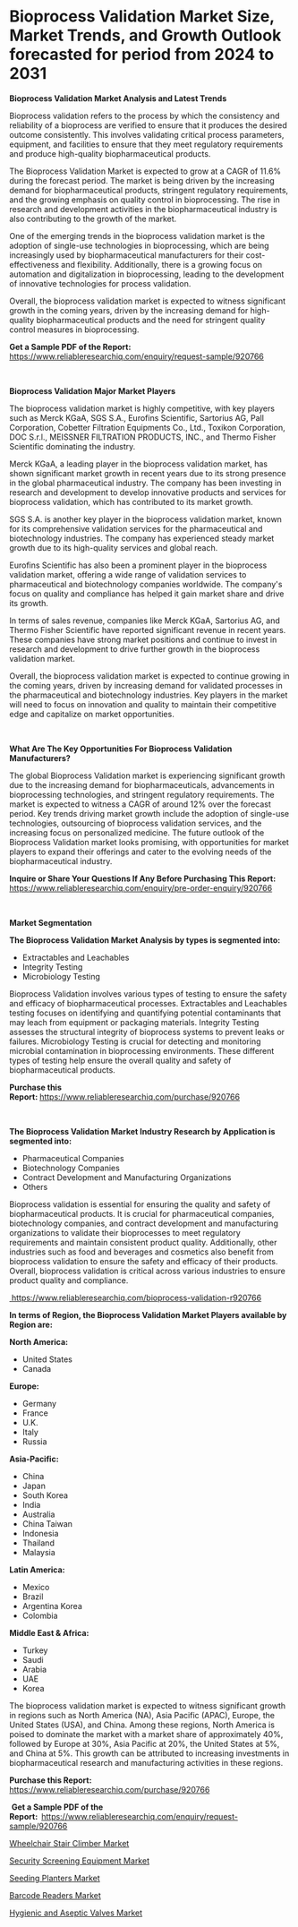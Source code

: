 <p><h1>Bioprocess Validation Market Size, Market Trends, and Growth Outlook forecasted for period from 2024 to 2031</h1></p><p><strong>Bioprocess Validation Market Analysis and Latest Trends</strong></p>
<p><p>Bioprocess validation refers to the process by which the consistency and reliability of a bioprocess are verified to ensure that it produces the desired outcome consistently. This involves validating critical process parameters, equipment, and facilities to ensure that they meet regulatory requirements and produce high-quality biopharmaceutical products.</p><p>The Bioprocess Validation Market is expected to grow at a CAGR of 11.6% during the forecast period. The market is being driven by the increasing demand for biopharmaceutical products, stringent regulatory requirements, and the growing emphasis on quality control in bioprocessing. The rise in research and development activities in the biopharmaceutical industry is also contributing to the growth of the market.</p><p>One of the emerging trends in the bioprocess validation market is the adoption of single-use technologies in bioprocessing, which are being increasingly used by biopharmaceutical manufacturers for their cost-effectiveness and flexibility. Additionally, there is a growing focus on automation and digitalization in bioprocessing, leading to the development of innovative technologies for process validation.</p><p>Overall, the bioprocess validation market is expected to witness significant growth in the coming years, driven by the increasing demand for high-quality biopharmaceutical products and the need for stringent quality control measures in bioprocessing.</p></p>
<p><strong>Get a Sample PDF of the Report:&nbsp;</strong> <a href="https://www.reliableresearchiq.com/enquiry/request-sample/920766">https://www.reliableresearchiq.com/enquiry/request-sample/920766</a></p>
<p>&nbsp;</p>
<p><strong>Bioprocess Validation Major Market Players</strong></p>
<p><p>The bioprocess validation market is highly competitive, with key players such as Merck KGaA, SGS S.A., Eurofins Scientific, Sartorius AG, Pall Corporation, Cobetter Filtration Equipments Co., Ltd., Toxikon Corporation, DOC S.r.l., MEISSNER FILTRATION PRODUCTS, INC., and Thermo Fisher Scientific dominating the industry.</p><p>Merck KGaA, a leading player in the bioprocess validation market, has shown significant market growth in recent years due to its strong presence in the global pharmaceutical industry. The company has been investing in research and development to develop innovative products and services for bioprocess validation, which has contributed to its market growth.</p><p>SGS S.A. is another key player in the bioprocess validation market, known for its comprehensive validation services for the pharmaceutical and biotechnology industries. The company has experienced steady market growth due to its high-quality services and global reach.</p><p>Eurofins Scientific has also been a prominent player in the bioprocess validation market, offering a wide range of validation services to pharmaceutical and biotechnology companies worldwide. The company's focus on quality and compliance has helped it gain market share and drive its growth.</p><p>In terms of sales revenue, companies like Merck KGaA, Sartorius AG, and Thermo Fisher Scientific have reported significant revenue in recent years. These companies have strong market positions and continue to invest in research and development to drive further growth in the bioprocess validation market.</p><p>Overall, the bioprocess validation market is expected to continue growing in the coming years, driven by increasing demand for validated processes in the pharmaceutical and biotechnology industries. Key players in the market will need to focus on innovation and quality to maintain their competitive edge and capitalize on market opportunities.</p></p>
<p>&nbsp;</p>
<p><strong>What Are The Key Opportunities For Bioprocess Validation Manufacturers?</strong></p>
<p><p>The global Bioprocess Validation market is experiencing significant growth due to the increasing demand for biopharmaceuticals, advancements in bioprocessing technologies, and stringent regulatory requirements. The market is expected to witness a CAGR of around 12% over the forecast period. Key trends driving market growth include the adoption of single-use technologies, outsourcing of bioprocess validation services, and the increasing focus on personalized medicine. The future outlook of the Bioprocess Validation market looks promising, with opportunities for market players to expand their offerings and cater to the evolving needs of the biopharmaceutical industry.</p></p>
<p><strong>Inquire or Share Your Questions If Any Before Purchasing This Report:</strong> <a href="https://www.reliableresearchiq.com/enquiry/pre-order-enquiry/920766">https://www.reliableresearchiq.com/enquiry/pre-order-enquiry/920766</a></p>
<p>&nbsp;</p>
<p><strong>Market Segmentation</strong></p>
<p><strong>The Bioprocess Validation Market Analysis by types is segmented into:</strong></p>
<p><ul><li>Extractables and Leachables</li><li>Integrity Testing</li><li>Microbiology Testing</li></ul></p>
<p><p>Bioprocess Validation involves various types of testing to ensure the safety and efficacy of biopharmaceutical processes. Extractables and Leachables testing focuses on identifying and quantifying potential contaminants that may leach from equipment or packaging materials. Integrity Testing assesses the structural integrity of bioprocess systems to prevent leaks or failures. Microbiology Testing is crucial for detecting and monitoring microbial contamination in bioprocessing environments. These different types of testing help ensure the overall quality and safety of biopharmaceutical products.</p></p>
<p><strong>Purchase this Report:&nbsp;</strong><a href="https://www.reliableresearchiq.com/purchase/920766">https://www.reliableresearchiq.com/purchase/920766</a></p>
<p>&nbsp;</p>
<p><strong>The Bioprocess Validation Market Industry Research by Application is segmented into:</strong></p>
<p><ul><li>Pharmaceutical Companies</li><li>Biotechnology Companies</li><li>Contract Development and Manufacturing Organizations</li><li>Others</li></ul></p>
<p><p>Bioprocess validation is essential for ensuring the quality and safety of biopharmaceutical products. It is crucial for pharmaceutical companies, biotechnology companies, and contract development and manufacturing organizations to validate their bioprocesses to meet regulatory requirements and maintain consistent product quality. Additionally, other industries such as food and beverages and cosmetics also benefit from bioprocess validation to ensure the safety and efficacy of their products. Overall, bioprocess validation is critical across various industries to ensure product quality and compliance.</p></p>
<p><a href="https://www.reliableresearchiq.com/bioprocess-validation-r920766">&nbsp;https://www.reliableresearchiq.com/bioprocess-validation-r920766</a></p>
<p><strong>In terms of Region, the Bioprocess Validation Market Players available by Region are:</strong></p>
<p>
    <p> <strong> North America: </strong>
        <ul>
            <li>United States</li>
            <li>Canada</li>
        </ul>
        </p> 
    <p> <strong> Europe: </strong>
        <ul>
            <li>Germany</li>
            <li>France</li>
            <li>U.K.</li>
            <li>Italy</li>
            <li>Russia</li>
        </ul>
        </p> 
    <p> <strong> Asia-Pacific: </strong>
        <ul>
            <li>China</li>
            <li>Japan</li>
            <li>South Korea</li>
            <li>India</li>
            <li>Australia</li>
            <li>China Taiwan</li>
            <li>Indonesia</li>
            <li>Thailand</li>
            <li>Malaysia</li>
        </ul>
        </p> 
    <p> <strong> Latin America: </strong>
        <ul>
            <li>Mexico</li>
            <li>Brazil</li>
            <li>Argentina Korea</li>
            <li>Colombia</li>
        </ul>
        </p> 
    <p> <strong> Middle East & Africa: </strong>
        <ul>
            <li>Turkey</li>
            <li>Saudi</li>
            <li>Arabia</li>
            <li>UAE</li>
            <li>Korea</li>
        </ul>
    </p>
    </p>
<p><p>The bioprocess validation market is expected to witness significant growth in regions such as North America (NA), Asia Pacific (APAC), Europe, the United States (USA), and China. Among these regions, North America is poised to dominate the market with a market share of approximately 40%, followed by Europe at 30%, Asia Pacific at 20%, the United States at 5%, and China at 5%. This growth can be attributed to increasing investments in biopharmaceutical research and manufacturing activities in these regions.</p></p>
<p><strong>Purchase this Report: </strong><a href="https://www.reliableresearchiq.com/purchase/920766">https://www.reliableresearchiq.com/purchase/920766</a></p>
<p>&nbsp;<strong>Get a Sample PDF of the Report:&nbsp;&nbsp;</strong><a href="https://www.reliableresearchiq.com/enquiry/request-sample/920766">https://www.reliableresearchiq.com/enquiry/request-sample/920766</a></p>
<p><strong></strong></p>
<p><p><a href="https://medium.com/@stephaniewynterk14/global-wheelchair-stair-climber-market-size-is-expected-to-reach-at-a-cagr-of-7-and-this-report-7ad16c2133b8">Wheelchair Stair Climber Market</a></p><p><a href="https://github.com/hlspriggs/Market-Research-Report-List-1/blob/main/security-screening-equipment-market.md">Security Screening Equipment Market</a></p><p><a href="https://github.com/ksleyeze/Market-Research-Report-List-1/blob/main/seeding-planters-market.md">Seeding Planters Market</a></p><p><a href="https://medium.com/@lottierunte68/barcode-readers-market-research-report-includes-analysis-on-market-size-share-and-growth-rate-at-0e4a056a42ac">Barcode Readers Market</a></p><p><a href="https://medium.com/@codystark63/hygienic-and-aseptic-valves-market-trends-and-analysis-opportunities-and-challenges-for-future-4a07d091f3d4">Hygienic and Aseptic Valves Market</a></p></p>